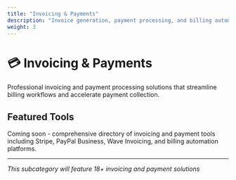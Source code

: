 ```yaml
---
title: "Invoicing & Payments"
description: "Invoice generation, payment processing, and billing automation tools"
weight: 3
---
```


# 💳 Invoicing & Payments

Professional invoicing and payment processing solutions that streamline billing workflows and accelerate payment collection.

## Featured Tools

Coming soon - comprehensive directory of invoicing and payment tools including Stripe, PayPal Business, Wave Invoicing, and billing automation platforms.

---

*This subcategory will feature 18+ invoicing and payment solutions*